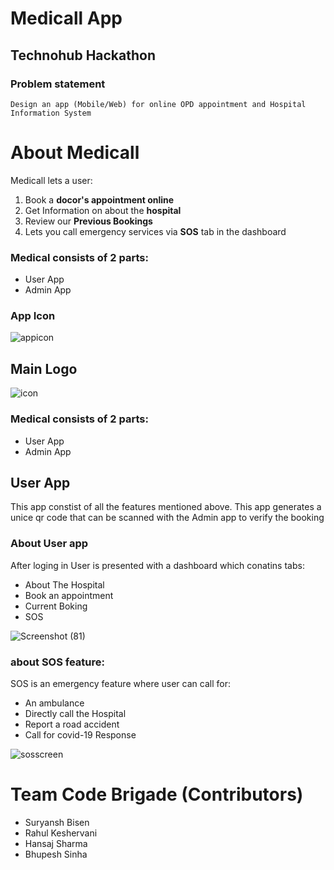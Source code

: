 # Medicall App
## Technohub Hackathon 
### Problem statement
`Design an app (Mobile/Web) for online OPD appointment and Hospital Information System`


# About Medicall
Medicall lets a user:
1. Book a **docor's appointment online** 
2. Get Information on about the **hospital**
3. Review our **Previous Bookings**
4. Lets you call emergency services via **SOS** tab in the dashboard

### Medical consists of 2 parts:
- User App 
- Admin App

### App Icon 

![appicon](https://user-images.githubusercontent.com/63740580/96359666-eef4f500-1132-11eb-9771-3651d2a86d57.png)

## Main Logo 

![icon](https://user-images.githubusercontent.com/63740580/96360460-223b8200-113b-11eb-97d6-aa342e0755de.png)

### Medical consists of 2 parts:
- User App 
- Admin App

## User App
This app constist of all the features mentioned above.
This app generates a unice qr code that can be scanned with the Admin app to verify the booking

### About User app
After loging in User is presented with a dashboard which conatins tabs:
- About The Hospital
- Book an appointment
- Current Boking
- SOS

![Screenshot (81)](https://user-images.githubusercontent.com/63740580/96360653-988cb400-113c-11eb-8de1-cc70cb172cce.png)


### about SOS feature:
SOS is an emergency feature where user can call for:
- An ambulance
- Directly call the Hospital
- Report a road accident
- Call for covid-19 Response



![sosscreen](https://user-images.githubusercontent.com/63740580/96360720-2072be00-113d-11eb-801f-7c29aa937563.png)


# Team Code Brigade (Contributors)
- Suryansh Bisen
- Rahul Keshervani
- Hansaj Sharma
- Bhupesh Sinha
